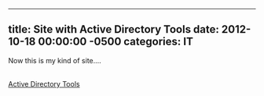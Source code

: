 ﻿---

title:  Site with Active Directory Tools
date:   2012-10-18 00:00:00 -0500
categories: IT
---







Now this is my kind of site....

<br />
<a href="http://activedirectorytools.net/">Active Directory Tools</a>


